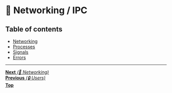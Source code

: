 # 📡 Networking / IPC

## Table of contents

- [Networking](networking.md)
- [Processes](processes.md)
- [Signals](signals.md)
- [Errors](errors.md)

<hr>

[**Next** _(📡 Networking)_](networking.md)\
[**Previous** _(🔒 Users)_](../5_security/users.md)\
[**Top**](../../README.md#table-of-contents)
